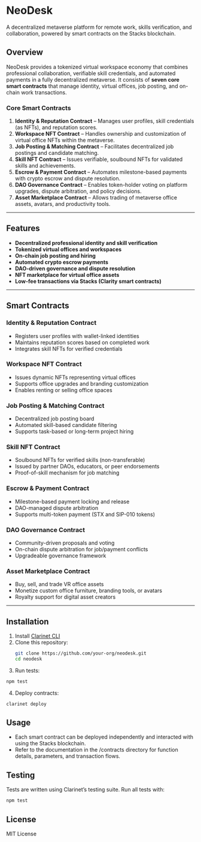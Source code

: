 # NeoDesk

A decentralized metaverse platform for remote work, skills verification, and collaboration, powered by smart contracts on the Stacks blockchain.

## Overview

NeoDesk provides a tokenized virtual workspace economy that combines professional collaboration, verifiable skill credentials, and automated payments in a fully decentralized metaverse. It consists of **seven core smart contracts** that manage identity, virtual offices, job posting, and on-chain work transactions.

### Core Smart Contracts

1. **Identity & Reputation Contract** – Manages user profiles, skill credentials (as NFTs), and reputation scores.
2. **Workspace NFT Contract** – Handles ownership and customization of virtual office NFTs within the metaverse.
3. **Job Posting & Matching Contract** – Facilitates decentralized job postings and candidate matching.
4. **Skill NFT Contract** – Issues verifiable, soulbound NFTs for validated skills and achievements.
5. **Escrow & Payment Contract** – Automates milestone-based payments with crypto escrow and dispute resolution.
6. **DAO Governance Contract** – Enables token-holder voting on platform upgrades, dispute arbitration, and policy decisions.
7. **Asset Marketplace Contract** – Allows trading of metaverse office assets, avatars, and productivity tools.

---

## Features

- **Decentralized professional identity and skill verification**
- **Tokenized virtual offices and workspaces**
- **On-chain job posting and hiring**
- **Automated crypto escrow payments**
- **DAO-driven governance and dispute resolution**
- **NFT marketplace for virtual office assets**
- **Low-fee transactions via Stacks (Clarity smart contracts)**

---

## Smart Contracts

### **Identity & Reputation Contract**
- Registers user profiles with wallet-linked identities
- Maintains reputation scores based on completed work
- Integrates skill NFTs for verified credentials

### **Workspace NFT Contract**
- Issues dynamic NFTs representing virtual offices
- Supports office upgrades and branding customization
- Enables renting or selling office spaces

### **Job Posting & Matching Contract**
- Decentralized job posting board
- Automated skill-based candidate filtering
- Supports task-based or long-term project hiring

### **Skill NFT Contract**
- Soulbound NFTs for verified skills (non-transferable)
- Issued by partner DAOs, educators, or peer endorsements
- Proof-of-skill mechanism for job matching

### **Escrow & Payment Contract**
- Milestone-based payment locking and release
- DAO-managed dispute arbitration
- Supports multi-token payment (STX and SIP-010 tokens)

### **DAO Governance Contract**
- Community-driven proposals and voting
- On-chain dispute arbitration for job/payment conflicts
- Upgradeable governance framework

### **Asset Marketplace Contract**
- Buy, sell, and trade VR office assets
- Monetize custom office furniture, branding tools, or avatars
- Royalty support for digital asset creators

---

## Installation

1. Install [Clarinet CLI](https://docs.hiro.so/clarinet)
2. Clone this repository:
   ```bash
   git clone https://github.com/your-org/neodesk.git
   cd neodesk
3. Run tests:
```bash
npm test
```
4. Deploy contracts:

```bash
clarinet deploy
```

## Usage

- Each smart contract can be deployed independently and interacted with using the Stacks blockchain.
- Refer to the documentation in the /contracts directory for function details, parameters, and transaction flows.

## Testing

Tests are written using Clarinet’s testing suite.
Run all tests with:
```bash
npm test
```

## License

MIT License
